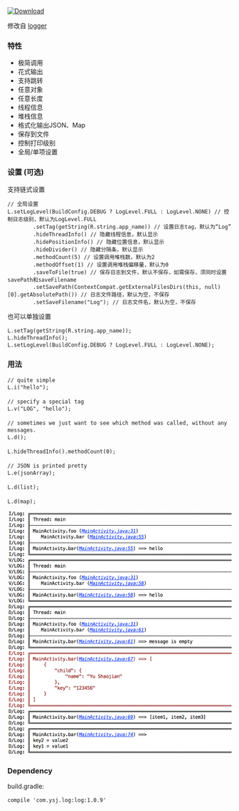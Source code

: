 [ ![Download](https://api.bintray.com/packages/yushaojian13/maven/Log/images/download.svg) ](https://bintray.com/yushaojian13/maven/Log/_latestVersion)

修改自 [logger](https://github.com/orhanobut/logger)

### 特性
* 极简调用
* 花式输出
* 支持跳转
* 任意对象
* 任意长度
* 线程信息
* 堆栈信息
* 格式化输出JSON、Map
* 保存到文件
* 控制打印级别
* 全局/单项设置

### 设置 (可选)
支持链式设置

```
// 全局设置
L.setLogLevel(BuildConfig.DEBUG ? LogLevel.FULL : LogLevel.NONE) // 控制日志级别，默认为LogLevel.FULL
        .setTag(getString(R.string.app_name)) // 设置日志tag，默认为“Log”
        .hideThreadInfo() // 隐藏线程信息，默认显示
        .hidePositionInfo() // 隐藏位置信息，默认显示
        .hideDivider() // 隐藏分隔条，默认显示
        .methodCount(5) // 设置调用堆栈数，默认为2
        .methodOffset(1) // 设置调用堆栈偏移量，默认为0
        .saveToFile(true) // 保存日志到文件，默认不保存，如需保存，须同时设置savePath和saveFilename
        .setSavePath(ContextCompat.getExternalFilesDirs(this, null)[0].getAbsolutePath()) // 日志文件路径，默认为空，不保存
        .setSaveFilename("Log"); // 日志文件名，默认为空，不保存

```
也可以单独设置


```
L.setTag(getString(R.string.app_name));
L.hideThreadInfo();
L.setLogLevel(BuildConfig.DEBUG ? LogLevel.FULL : LogLevel.NONE);
```

### 用法

```
// quite simple
L.i("hello");

// specify a special tag
L.v("LOG", "hello");

// sometimes we just want to see which method was called, without any messages.
L.d();

L.hideThreadInfo().methodCount(0);

// JSON is printed pretty
L.e(jsonArray);

L.d(list);

L.d(map);
```

<img src='https://github.com/yushaojian13/Log/blob/master/screenshots/Log.png'/>


### Dependency
build.gradle:

```
compile 'com.ysj.log:log:1.0.9'
```
